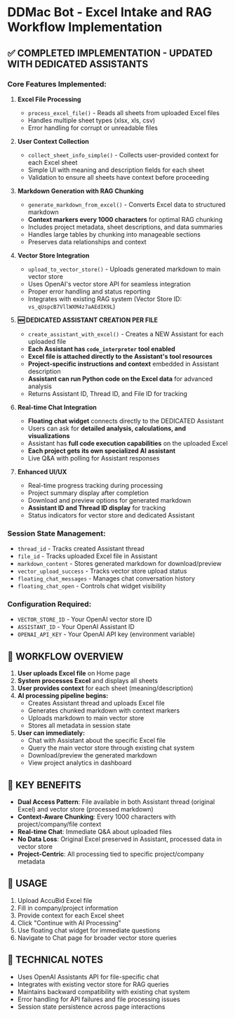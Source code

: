 # DDMac Bot - Excel Intake and RAG Workflow Implementation

## ✅ COMPLETED IMPLEMENTATION - UPDATED WITH DEDICATED ASSISTANTS

### Core Features Implemented:

1. **Excel File Processing**
   - `process_excel_file()` - Reads all sheets from uploaded Excel files
   - Handles multiple sheet types (xlsx, xls, csv)
   - Error handling for corrupt or unreadable files

2. **User Context Collection**
   - `collect_sheet_info_simple()` - Collects user-provided context for each Excel sheet
   - Simple UI with meaning and description fields for each sheet
   - Validation to ensure all sheets have context before proceeding

3. **Markdown Generation with RAG Chunking**
   - `generate_markdown_from_excel()` - Converts Excel data to structured markdown
   - **Context markers every 1000 characters** for optimal RAG chunking
   - Includes project metadata, sheet descriptions, and data summaries
   - Handles large tables by chunking into manageable sections
   - Preserves data relationships and context

4. **Vector Store Integration**
   - `upload_to_vector_store()` - Uploads generated markdown to main vector store
   - Uses OpenAI's vector store API for seamless integration
   - Proper error handling and status reporting
   - Integrates with existing RAG system (Vector Store ID: `vs_qUspcB7VllWXM4z7aAEdIK9L`)

5. **🆕 DEDICATED ASSISTANT CREATION PER FILE**
   - `create_assistant_with_excel()` - Creates a NEW Assistant for each uploaded file
   - **Each Assistant has `code_interpreter` tool enabled**
   - **Excel file is attached directly to the Assistant's tool resources**
   - **Project-specific instructions and context** embedded in Assistant description
   - **Assistant can run Python code on the Excel data** for advanced analysis
   - Returns Assistant ID, Thread ID, and File ID for tracking

6. **Real-time Chat Integration**
   - **Floating chat widget** connects directly to the DEDICATED Assistant
   - Users can ask for **detailed analysis, calculations, and visualizations**
   - Assistant has **full code execution capabilities** on the uploaded Excel
   - **Each project gets its own specialized AI assistant**
   - Live Q&A with polling for Assistant responses

7. **Enhanced UI/UX**
   - Real-time progress tracking during processing
   - Project summary display after completion
   - Download and preview options for generated markdown
   - **Assistant ID and Thread ID display** for tracking
   - Status indicators for vector store and dedicated Assistant

### Session State Management:
- `thread_id` - Tracks created Assistant thread
- `file_id` - Tracks uploaded Excel file in Assistant
- `markdown_content` - Stores generated markdown for download/preview
- `vector_upload_success` - Tracks vector store upload status
- `floating_chat_messages` - Manages chat conversation history
- `floating_chat_open` - Controls chat widget visibility

### Configuration Required:
- `VECTOR_STORE_ID` - Your OpenAI vector store ID
- `ASSISTANT_ID` - Your OpenAI Assistant ID
- `OPENAI_API_KEY` - Your OpenAI API key (environment variable)

## 🔄 WORKFLOW OVERVIEW

1. **User uploads Excel file** on Home page
2. **System processes Excel** and displays all sheets
3. **User provides context** for each sheet (meaning/description)
4. **AI processing pipeline begins:**
   - Creates Assistant thread and uploads Excel file
   - Generates chunked markdown with context markers
   - Uploads markdown to main vector store
   - Stores all metadata in session state
5. **User can immediately:**
   - Chat with Assistant about the specific Excel file
   - Query the main vector store through existing chat system
   - Download/preview the generated markdown
   - View project analytics in dashboard

## 🎯 KEY BENEFITS

- **Dual Access Pattern**: File available in both Assistant thread (original Excel) and vector store (processed markdown)
- **Context-Aware Chunking**: Every 1000 characters with project/company/file context
- **Real-time Chat**: Immediate Q&A about uploaded files
- **No Data Loss**: Original Excel preserved in Assistant, processed data in vector store
- **Project-Centric**: All processing tied to specific project/company metadata

## 🚀 USAGE

1. Upload AccuBid Excel file
2. Fill in company/project information
3. Provide context for each Excel sheet
4. Click "Continue with AI Processing"
5. Use floating chat widget for immediate questions
6. Navigate to Chat page for broader vector store queries

## 📝 TECHNICAL NOTES

- Uses OpenAI Assistants API for file-specific chat
- Integrates with existing vector store for RAG queries
- Maintains backward compatibility with existing chat system
- Error handling for API failures and file processing issues
- Session state persistence across page interactions
